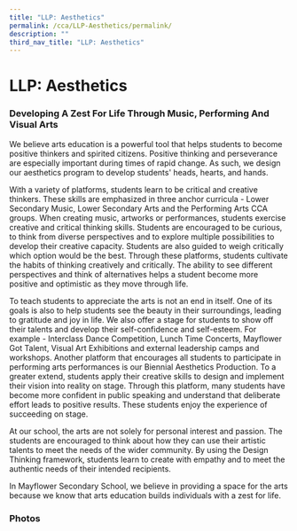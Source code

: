 ```yaml
---
title: "LLP: Aesthetics"
permalink: /cca/LLP-Aesthetics/permalink/
description: ""
third_nav_title: "LLP: Aesthetics"
---
```

LLP: Aesthetics
===============

### Developing A Zest For Life Through Music, Performing And Visual Arts

We believe arts education is a powerful tool that helps students to become positive thinkers and spirited citizens. Positive thinking and perseverance are especially important during times of rapid change. As such, we design our aesthetics program to develop students' heads, hearts, and hands.

With a variety of platforms, students learn to be critical and creative thinkers. These skills are emphasized in three anchor curricula - Lower Secondary Music, Lower Secondary Arts and the Performing Arts CCA groups. When creating music, artworks or performances, students exercise creative and critical thinking skills. Students are encouraged to be curious, to think from diverse perspectives and to explore multiple possibilities to develop their creative capacity. Students are also guided to weigh critically which option would be the best. Through these platforms, students cultivate the habits of thinking creatively and critically. The ability to see different perspectives and think of alternatives helps a student become more positive and optimistic as they move through life.

To teach students to appreciate the arts is not an end in itself. One of its goals is also to help students see the beauty in their surroundings, leading to gratitude and joy in life. We also offer a stage for students to show off their talents and develop their self-confidence and self-esteem. For example - Interclass Dance Competition, Lunch Time Concerts, Mayflower Got Talent, Visual Art Exhibitions and external leadership camps and workshops. Another platform that encourages all students to participate in performing arts performances is our Biennial Aesthetics Production. To a greater extend, students apply their creative skills to design and implement their vision into reality on stage. Through this platform, many students have become more confident in public speaking and understand that deliberate effort leads to positive results. These students enjoy the experience of succeeding on stage.

At our school, the arts are not solely for personal interest and passion. The students are encouraged to think about how they can use their artistic talents to meet the needs of the wider community. By using the Design Thinking framework, students learn to create with empathy and to meet the authentic needs of their intended recipients.

In Mayflower Secondary School, we believe in providing a space for the arts because we know that arts education builds individuals with a zest for life.

### Photos
